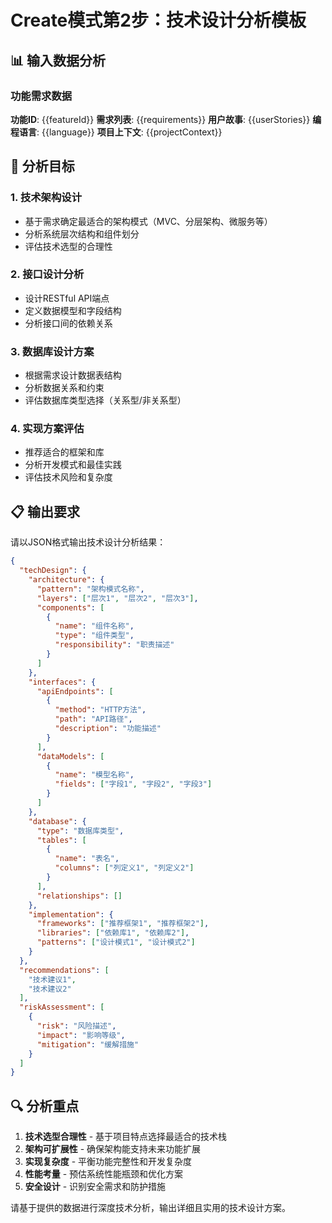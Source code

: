 # Create模式第2步：技术设计分析模板

## 📊 输入数据分析

### 功能需求数据
**功能ID**: {{featureId}}
**需求列表**: {{requirements}}
**用户故事**: {{userStories}}
**编程语言**: {{language}}
**项目上下文**: {{projectContext}}

## 🎯 分析目标

### 1. 技术架构设计
- 基于需求确定最适合的架构模式（MVC、分层架构、微服务等）
- 分析系统层次结构和组件划分
- 评估技术选型的合理性

### 2. 接口设计分析
- 设计RESTful API端点
- 定义数据模型和字段结构
- 分析接口间的依赖关系

### 3. 数据库设计方案
- 根据需求设计数据表结构
- 分析数据关系和约束
- 评估数据库类型选择（关系型/非关系型）

### 4. 实现方案评估
- 推荐适合的框架和库
- 分析开发模式和最佳实践
- 评估技术风险和复杂度

## 📋 输出要求

请以JSON格式输出技术设计分析结果：

```json
{
  "techDesign": {
    "architecture": {
      "pattern": "架构模式名称",
      "layers": ["层次1", "层次2", "层次3"],
      "components": [
        {
          "name": "组件名称",
          "type": "组件类型",
          "responsibility": "职责描述"
        }
      ]
    },
    "interfaces": {
      "apiEndpoints": [
        {
          "method": "HTTP方法",
          "path": "API路径", 
          "description": "功能描述"
        }
      ],
      "dataModels": [
        {
          "name": "模型名称",
          "fields": ["字段1", "字段2", "字段3"]
        }
      ]
    },
    "database": {
      "type": "数据库类型",
      "tables": [
        {
          "name": "表名",
          "columns": ["列定义1", "列定义2"]
        }
      ],
      "relationships": []
    },
    "implementation": {
      "frameworks": ["推荐框架1", "推荐框架2"],
      "libraries": ["依赖库1", "依赖库2"],
      "patterns": ["设计模式1", "设计模式2"]
    }
  },
  "recommendations": [
    "技术建议1",
    "技术建议2"
  ],
  "riskAssessment": [
    {
      "risk": "风险描述",
      "impact": "影响等级",
      "mitigation": "缓解措施"
    }
  ]
}
```

## 🔍 分析重点

1. **技术选型合理性** - 基于项目特点选择最适合的技术栈
2. **架构可扩展性** - 确保架构能支持未来功能扩展
3. **实现复杂度** - 平衡功能完整性和开发复杂度
4. **性能考量** - 预估系统性能瓶颈和优化方案
5. **安全设计** - 识别安全需求和防护措施

请基于提供的数据进行深度技术分析，输出详细且实用的技术设计方案。